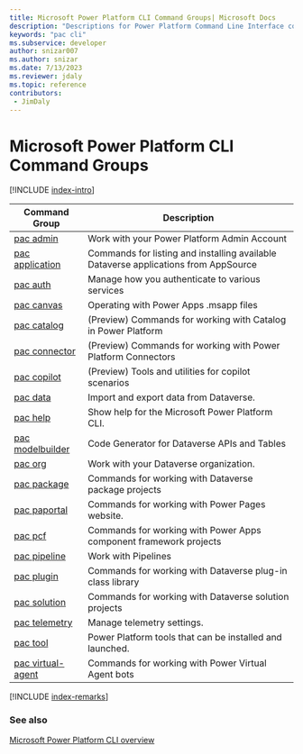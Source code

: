 ```yaml
---
title: Microsoft Power Platform CLI Command Groups| Microsoft Docs
description: "Descriptions for Power Platform Command Line Interface commands."
keywords: "pac cli"
ms.subservice: developer
author: snizar007
ms.author: snizar
ms.date: 7/13/2023
ms.reviewer: jdaly
ms.topic: reference
contributors: 
 - JimDaly
---
```

<!-- 
Do not edit this file. 
This file is generated by a program and any changes will be overwritten when this topic is re-generated.
Use the includes/index-intro.md or includes/index-remarks.md files to add additional content to this topic.
-->
# Microsoft Power Platform CLI Command Groups

[!INCLUDE [index-intro](includes/index-intro.md)]

|Command Group|Description|
|---------|---------|
|[pac admin](admin.md)|Work with your Power Platform Admin Account|
|[pac application](application.md)|Commands for listing and installing available Dataverse applications from AppSource|
|[pac auth](auth.md)|Manage how you authenticate to various services|
|[pac canvas](canvas.md)|Operating with Power Apps .msapp files|
|[pac catalog](catalog.md)|(Preview) Commands for working with Catalog in Power Platform|
|[pac connector](connector.md)|(Preview) Commands for working with Power Platform Connectors|
|[pac copilot](copilot.md)|(Preview) Tools and utilities for copilot scenarios|
|[pac data](data.md)|Import and export data from Dataverse.|
|[pac help](help.md)|Show help for the Microsoft Power Platform CLI.|
|[pac modelbuilder](modelbuilder.md)|Code Generator for Dataverse APIs and Tables|
|[pac org](org.md)|Work with your Dataverse organization.|
|[pac package](package.md)|Commands for working with Dataverse package projects|
|[pac paportal](paportal.md)|Commands for working with Power Pages website.|
|[pac pcf](pcf.md)|Commands for working with Power Apps component framework projects|
|[pac pipeline](pipeline.md)|Work with Pipelines|
|[pac plugin](plugin.md)|Commands for working with Dataverse plug-in class library|
|[pac solution](solution.md)|Commands for working with Dataverse solution projects|
|[pac telemetry](telemetry.md)|Manage telemetry settings.|
|[pac tool](tool.md)|Power Platform tools that can be installed and launched.|
|[pac virtual-agent](virtual-agent.md)|Commands for working with Power Virtual Agent bots|


[!INCLUDE [index-remarks](includes/index-remarks.md)]

### See also

[Microsoft Power Platform CLI overview](../introduction.md)